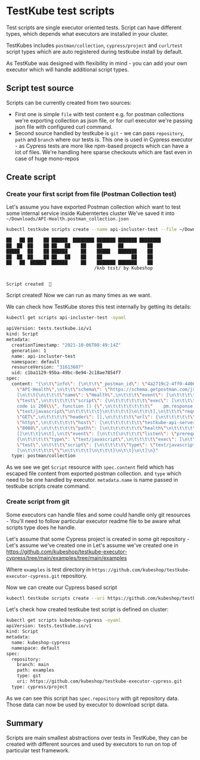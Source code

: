 # TestKube test scripts

Test scripts are single executor oriented tests. Script can have different types, which depends what executors are installed in your cluster. 

TestKubes includes `postman/collection`, `cypress/project` and `curl/test` script types which are auto registered during testkube install by default. 

As TestKube was designed with flexibility in mind - you can add your own executor which will handle additional script types. 


## Script test source

Scripts can be currently created from two sources: 
- First one is simple `file` with test content e.g. for postman collections we're exporting collection as json file, or for curl executor we're passing json file with configured curl command.
- Second source handled by testkube is `git` - we can pass `repository`, `path` and `branch` where our tests is. This one is used in Cypress executor - as Cypress tests are more like npm-based projects which can have a lot of files. We're handling here sparse checkouts which are fast even in case of huge mono-repos 


## Create script

### Create your first script from file (Postman Collection test)

Let's assume you have exported Postman collection which want to test some internal service inside Kuberntertes cluster
We've saved it into `~/Downloads/API-Health.postman_collection.json` 

```sh
kubectl testkube scripts create --name api-incluster-test --file ~/Downloads/API-Health.postman_collection.json --type postman/collection 

██   ██ ██    ██ ██████  ████████ ███████ ███████ ████████ 
██  ██  ██    ██ ██   ██    ██    ██      ██         ██    
█████   ██    ██ ██████     ██    █████   ███████    ██    
██  ██  ██    ██ ██   ██    ██    ██           ██    ██    
██   ██  ██████  ██████     ██    ███████ ███████    ██    
                                 /kʌb tɛst/ by Kubeshop


Script created  🥇
```

Script created! Now we can run as many times as we want. 

We can check how TestKube stores this test internally by getting its details: 

```sh
kubectl get scripts api-incluster-test -oyaml

apiVersion: tests.testkube.io/v1
kind: Script
metadata:
  creationTimestamp: "2021-10-06T08:49:14Z"
  generation: 1
  name: api-incluster-test
  namespace: default
  resourceVersion: "31613607"
  uid: c1ba1129-95ba-49bc-8e94-2c18ae7854f7
spec:
  content: "{\n\t\"info\": {\n\t\t\"_postman_id\": \"4a2719c2-4ff0-4400-8d57-431e6e565ba4\",\n\t\t\"name\":
    \"API-Health\",\n\t\t\"schema\": \"https://schema.getpostman.com/json/collection/v2.1.0/collection.json\"\n\t},\n\t\"item\":
    [\n\t\t{\n\t\t\t\"name\": \"Health\",\n\t\t\t\"event\": [\n\t\t\t\t{\n\t\t\t\t\t\"listen\":
    \"test\",\n\t\t\t\t\t\"script\": {\n\t\t\t\t\t\t\"exec\": [\n\t\t\t\t\t\t\t\"pm.test(\\\"Status
    code is 200\\\", function () {\",\n\t\t\t\t\t\t\t\"    pm.response.to.have.status(200);\",\n\t\t\t\t\t\t\t\"});\"\n\t\t\t\t\t\t],\n\t\t\t\t\t\t\"type\":
    \"text/javascript\"\n\t\t\t\t\t}\n\t\t\t\t}\n\t\t\t],\n\t\t\t\"request\": {\n\t\t\t\t\"method\":
    \"GET\",\n\t\t\t\t\"header\": [],\n\t\t\t\t\"url\": {\n\t\t\t\t\t\"raw\": \"http://testkube-api-server:8088/health\",\n\t\t\t\t\t\"protocol\":
    \"http\",\n\t\t\t\t\t\"host\": [\n\t\t\t\t\t\t\"testkube-api-server\"\n\t\t\t\t\t],\n\t\t\t\t\t\"port\":
    \"8088\",\n\t\t\t\t\t\"path\": [\n\t\t\t\t\t\t\"health\"\n\t\t\t\t\t]\n\t\t\t\t}\n\t\t\t},\n\t\t\t\"response\":
    []\n\t\t}\n\t],\n\t\"event\": [\n\t\t{\n\t\t\t\"listen\": \"prerequest\",\n\t\t\t\"script\":
    {\n\t\t\t\t\"type\": \"text/javascript\",\n\t\t\t\t\"exec\": [\n\t\t\t\t\t\"\"\n\t\t\t\t]\n\t\t\t}\n\t\t},\n\t\t{\n\t\t\t\"listen\":
    \"test\",\n\t\t\t\"script\": {\n\t\t\t\t\"type\": \"text/javascript\",\n\t\t\t\t\"exec\":
    [\n\t\t\t\t\t\"\"\n\t\t\t\t]\n\t\t\t}\n\t\t}\n\t]\n}"
  type: postman/collection
```

As we see we get `Script` resource with `spec.content` field which has escaped file content from exported postman collection. and `type` which need to be one handled by executor. `metadata.name` is name passed in testkube scripts create command.


### Create script from git

Some executors can handle files and some could handle only git resources - You'll need to follow particular executor readme file to be aware what scripts type does he handle. 


Let's assume that some Cypress project is created in some git repository - Let's assume we've created one in Let's assume we've created one in https://github.com/kubeshop/testkube-executor-cypress/tree/main/examples/tree/main/examples  

Where `examples` is test directory in `https://github.com/kubeshop/testkube-executor-cypress.git` repository.

Now we can create our Cypress based script

```sh
kubectl testkube scripts create --uri https://github.com/kubeshop/testkube-executor-cypress.git --git-branch main --git-path examples --name kubeshop-cypress --type cypress/project
```

Let's check how created testkube test script is defined on cluster: 

```sh
kubectl get scripts kubeshop-cypress -oyaml
apiVersion: tests.testkube.io/v1
kind: Script
metadata:
  name: kubeshop-cypress
  namespace: default
spec:
  repository:
    branch: main
    path: examples
    type: git
    uri: https://github.com/kubeshop/testkube-executor-cypress.git
  type: cypress/project
```

As we can see this script has `spec.repository` with git repository data. Those data can now be used by executor to download script data.

## Summary

Scripts are main smallest abstractions over tests in TestKube, they can be created with different sources and used by executors to run on top of particular test framework.


